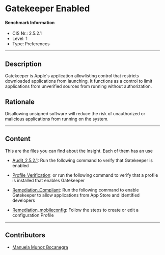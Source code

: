 # Gatekeeper Enabled
#### Benchmark Information
- CIS Nr.: 2.5.2.1
- Level: 1
- Type: Preferences
------------------------
## Description

Gatekeeper is Apple's application allowlisting control that restricts downloaded applications from launching. It functions as a control to limit applications from unverified sources from running without authorization.

## Rationale

Disallowing unsigned software will reduce the risk of unauthorized or malicious applications from running on the system.

---

## Content
This are the files you can find about the Insight. Each of them has an use 
* [Audit_2.5.2.1](https://github.com/apfelwerk/JamfProtectInsights/blob/main/PreferencesType/CIS_2.5.2.1_Gatekeeper%20Enabled/Audit_2.5.2.1.sh): Run the following command to verify that Gatekeeper is enabled

* [Profile_Verification](https://github.com/apfelwerk/JamfProtectInsights/blob/main/PreferencesType/CIS_2.5.2.1_Gatekeeper%20Enabled/Profile_Verification.sh): or run the following command to verify that a profile is installed that enables Gatekeeper

* [Remediation_Compliant](https://github.com/apfelwerk/JamfProtectInsights/blob/main/PreferencesType/CIS_2.5.2.1_Gatekeeper%20Enabled/Remediation_Compliant.sh): Run the following command to enable Gatekeeper to allow applications from App Store and identified developers

* [Remediation_mobileconfig](https://github.com/apfelwerk/JamfProtectInsights/blob/main/PreferencesType/CIS_2.5.2.1_Gatekeeper%20Enabled/Remediation_mobileconfig.md): Follow the steps to create or edit a configuration Profile

------------------------------------------------------------------------------------------------------------------------------------------------------------------------------------------------------------------------------------------------------------------------------------------------------------------------------
## Contributors
* [Manuela Munoz Bocanegra](https://github.com/manuelamunoz)


